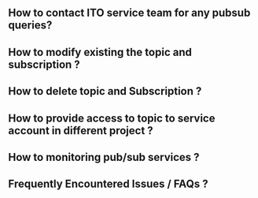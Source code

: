 ## How to contact ITO service team for any pubsub queries?

## How to modify existing the topic and subscription ?

## How to delete topic and Subscription ?

## How to provide access to topic to service account in different project ?

## How to monitoring pub/sub services ?

## Frequently Encountered Issues / FAQs ?

